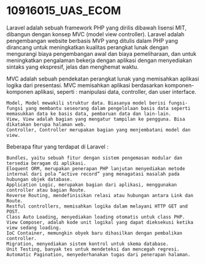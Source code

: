# 10916015_UAS_ECOM
Laravel adalah sebuah framework PHP yang dirilis dibawah lisensi MIT, dibangun dengan konsep MVC (model view controller). Laravel adalah pengembangan website berbasis MVP yang ditulis dalam PHP yang dirancang untuk meningkatkan kualitas perangkat lunak dengan mengurangi biaya pengembangan awal dan biaya pemeliharaan, dan untuk meningkatkan pengalaman bekerja dengan aplikasi dengan menyediakan sintaks yang ekspresif, jelas dan menghemat waktu.

MVC adalah sebuah pendekatan perangkat lunak yang memisahkan aplikasi logika dari presentasi. MVC memisahkan aplikasi berdasarkan komponen- komponen aplikasi, seperti : manipulasi data, controller, dan user interface.

    Model, Model mewakili struktur data. Biasanya model berisi fungsi-fungsi yang membantu seseorang dalam pengelolaan basis data seperti memasukkan data ke basis data, pembaruan data dan lain-lain.
    View, View adalah bagian yang mengatur tampilan ke pengguna. Bisa dikatakan berupa halaman web.
    Controller, Controller merupakan bagian yang menjembatani model dan view.

Beberapa fitur yang terdapat di Laravel :

    Bundles, yaitu sebuah fitur dengan sistem pengemasan modular dan tersedia beragam di aplikasi.
    Eloquent ORM, merupakan penerapan PHP lanjutan menyediakan metode internal dari pola “active record” yang menagatasi masalah pada hubungan objek database.
    Application Logic, merupakan bagian dari aplikasi, menggunakan controller atau bagian Route.
    Reverse Routing, mendefinisikan relasi atau hubungan antara Link dan Route.
    Restful controllers, memisahkan logika dalam melayani HTTP GET and POST.
    Class Auto Loading, menyediakan loading otomatis untuk class PHP.
    View Composer, adalah kode unit logikal yang dapat dieksekusi ketika view sedang loading.
    IoC Container, memungkin obyek baru dihasilkan dengan pembalikan controller.
    Migration, menyediakan sistem kontrol untuk skema database.
    Unit Testing, banyak tes untuk mendeteksi dan mencegah regresi.
    Automatic Pagination, menyederhanakan tugas dari penerapan halaman.
